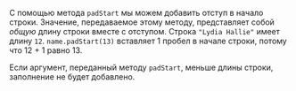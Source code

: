 С помощью метода `padStart` мы можем добавить отступ в начало строки. Значение, передаваемое этому методу, представляет собой _общую_ длину строки вместе с отступом. Строка `"Lydia Hallie"` имеет длину `12`. `name.padStart(13)` вставляет 1 пробел в начале строки, потому что 12 + 1 равно 13.

Если аргумент, переданный методу `padStart`, меньше длины строки, заполнение не будет добавлено.
